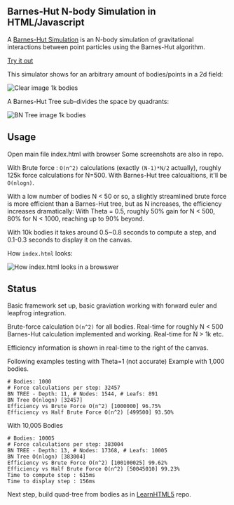 Barnes-Hut N-body Simulation in HTML/Javascript
---

A [Barnes-Hut Simulation](http://en.wikipedia.org/wiki/Barnes%E2%80%93Hut_simulation) is an N-body simulation of gravitational interactions between point particles using the Barnes-Hut algorithm.

[Try it out](http://www.prism.gatech.edu/~gth716h/BNtree/)

This simulator shows for an arbitrary amount of bodies/points in a 2d field:

![Clear image 1k bodies](http://i.imgur.com/tygCK.png)

A Barnes-Hut Tree sub-divides the space by quadrants:

![BN Tree image 1k bodies](http://i.imgur.com/f7OI0.png)


Usage
---
Open main file index.html with browser
Some screenshots are also in repo.

With Brute force : `O(n^2)` calculations (exactly `(N-1)*N/2` actually), roughly 125k force calculations for N=500.
With Barnes-Hut tree calcualtions, it'll be `O(nlogn)`.

With a low number of bodies N < 50 or so, a slightly streamlined brute force is more efficient than a Barnes-Hut tree, but
as N increases, the efficiency increases dramatically:
With Theta = 0.5, roughly 50% gain for N < 500, 80% for N < 1000, reaching up to 90% beyond.

With 10k bodies it takes around 0.5~0.8 seconds to compute a step, and 0.1-0.3 seconds to display it on the canvas.


How `index.html` looks:

![How index.html looks in a browswer](http://i.imgur.com/NJEvM.png)

Status
---
Basic framework set up, basic graviation working with forward euler and leapfrog integration.

Brute-force calculation `O(n^2)` for all bodies. Real-time for roughly N < 500
Barnes-Hut calculation implemented and working. Real-time for N > 1k etc.

Efficiency information is shown in real-time to the right of the canvas.


Following examples testing with Theta=1 (not accurate)
Example with 1,000 bodies.

```
# Bodies: 1000
# Force calculations per step: 32457
BN TREE - Depth: 11, # Nodes: 1544, # Leafs: 891
BN Tree O(nlogn) [32457]
Efficiency vs Brute Force O(n^2) [1000000] 96.75%
Efficiency vs Half Brute Force O(n^2) [499500] 93.50%
```

With 10,005 Bodies
```
# Bodies: 10005
# Force calculations per step: 383004
BN TREE - Depth: 13, # Nodes: 17368, # Leafs: 10005
BN Tree O(nlogn) [383004]
Efficiency vs Brute Force O(n^2) [100100025] 99.62%
Efficiency vs Half Brute Force O(n^2) [50045010] 99.23%
Time to compute step : 615ms
Time to display step : 156ms
```

Next step, build quad-tree from bodies as in [LearnHTML5](https://github.com/Elucidation/LearnHTML5) repo.